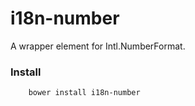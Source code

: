 # i18n-number

A wrapper element for Intl.NumberFormat.

### Install

```
    bower install i18n-number
```